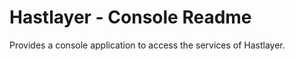 ﻿# Hastlayer - Console Readme



Provides a console application to access the services of Hastlayer.